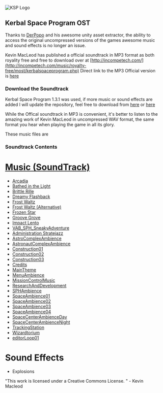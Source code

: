![KSP Logo](https://kerbalspaceprogram.com/en/wp-content/uploads/2015/03/conqueringSpace_bannerWeb.jpg)
## Kerbal Space Program OST

Thanks to [DerPopo](https://github.com/DerPopo/UABE) and his awesome unity asset extractor, the ability to access the original uncompressed versions of the games awesome music and sound effects is no longer an issue.

Kevin MacLeod has published a official soundtrack in MP3 format as both royality free and free to download over at [http://incompetech.com/](http://incompetech.com/music/royalty-free/most/kerbalspaceprogram.php) Direct link to the MP3 Official version is [here](http://incompetech.com/music/royalty-free/most/kspost.zip)

### Download the Soundtrack

Kerbal Space Program 1.3.1 was used, if more music or sound effects are added I will update the repository, feel free to download from [here](https://github.com/4669842/KSP-OST/releases) 
or
[here](https://cdn.rawgit.com/4669842/KSP-OST/archive/KSP_Soundtrack.zip)

While the Offical soundtrack in MP3 is convenient, it's better to listen to the amazing work of Kevin MacLeod in uncompressed WAV format, the same format you hear when playing the game in all its glory.

These music files are

### Soundtrack Contents
 # [Music (SoundTrack)](https://github.com/4669842/KSP-OST/tree/master/Music)
  * [Arcadia](https://cdn.rawgit.com/4669842/KSP-OST/cfdae783/Music/Arcadia-sharedassets0.assets-1180.wav)
  * [Bathed in the Light](https://cdn.rawgit.com/4669842/KSP-OST/cfdae783/Music/Bathed%20in%20the%20Light-sharedassets0.assets-1231.wav)
  * [Brittle Rille](https://cdn.rawgit.com/4669842/KSP-OST/cfdae783/Music/Brittle%20Rille-sharedassets0.assets-1171.wav)
  * [Dreamy Flashback](https://cdn.rawgit.com/4669842/KSP-OST/cfdae783/Music/Dreamy%20Flashback-sharedassets0.assets-1268.wav)
  * [Frost Waltz ](https://cdn.rawgit.com/4669842/KSP-OST/cfdae783/Music/Frost%20Waltz-sharedassets0.assets-1237.wav)
  * [Frost Waltz (Alternative)](https://cdn.rawgit.com/4669842/KSP-OST/cfdae783/Music/Frost%20Waltz%20(Alternate)-sharedassets0.assets-1232.wav)
  * [Frozen Star](https://cdn.rawgit.com/4669842/KSP-OST/cfdae783/Music/Frozen%20Star-sharedassets0.assets-1182.wav)
  * [Groove Grove](https://cdn.rawgit.com/4669842/KSP-OST/cfdae783/Music/Groove%20Grove-sharedassets0.assets-1205.wav)
  * [Impact Lento](https://cdn.rawgit.com/4669842/KSP-OST/cfdae783/Music/Impact%20Lento-sharedassets0.assets-1212.wav)
  * [VAB_SPH_SneakyAdventure](https://cdn.rawgit.com/4669842/KSP-OST/cfdae783/Music/KSP%20_%20VAB_SPH_SneakyAdventure-sharedassets0.assets-1221.wav)
  * [Administration Stratejazz](https://cdn.rawgit.com/4669842/KSP-OST/cfdae783/Music/KSP_Administration_Stratejazz-sharedassets0.assets-1264.wav)
  * [AstroComplexAmbience](https://cdn.rawgit.com/4669842/KSP-OST/cfdae783/Music/KSP_AstroComplexAmbience-resources.assets-328.wav)
  * [AstronautComplexAmbience](https://cdn.rawgit.com/4669842/KSP-OST/cfdae783/Music/KSP_AstronautComplexAmbience-sharedassets0.assets-1203.wav)
  * [Construction01](https://cdn.rawgit.com/4669842/KSP-OST/cfdae783/Music/KSP_Construction01-sharedassets0.assets-1218.wav)
  * [Construction02](https://cdn.rawgit.com/4669842/KSP-OST/cfdae783/Music/KSP_Construction02-sharedassets0.assets-1218.wav)
  * [Construction03](https://cdn.rawgit.com/4669842/KSP-OST/cfdae783/Music/KSP_Construction03-sharedassets0.assets-1218.wav)
  * [Credits](https://cdn.rawgit.com/4669842/KSP-OST/cfdae783/Music/KSP_Credits-sharedassets0.assets-1176.wav)
  * [MainTheme](https://cdn.rawgit.com/4669842/KSP-OST/cfdae783/Music/KSP_MainTheme-sharedassets0.assets-1198.wav)
  * [MenuAmbience](https://cdn.rawgit.com/4669842/KSP-OST/cfdae783/Music/KSP_MenuAmbience-sharedassets0.assets-1202.wav)
  * [MissionControlMusic](https://cdn.rawgit.com/4669842/KSP-OST/cfdae783/Music/KSP_MissionControlMusic-sharedassets0.assets-1266.wav)
  * [ResearchAndDevelopment](https://github.com/4669842/KSP-OST/blob/master/Music/KSP_ResearchAndDevelopment-sharedassets0.assets-1251.wav)
  * [SPHAmbience](https://cdn.rawgit.com/4669842/KSP-OST/cfdae783/Music/KSP_SPHAmbience-sharedassets0.assets-1261.wav)
  * [SpaceAmbience01](https://cdn.rawgit.com/4669842/KSP-OST/cfdae783/Music/KSP_SpaceAmbience01-sharedassets0.assets-1224.wav)
  * [SpaceAmbience02](https://cdn.rawgit.com/4669842/KSP-OST/cfdae783/Music/KSP_SpaceAmbience02-sharedassets0.assets-1224.wav)
  * [SpaceAmbience03](https://cdn.rawgit.com/4669842/KSP-OST/cfdae783/Music/KSP_SpaceAmbience03-sharedassets0.assets-1224.wav)
  * [SpaceAmbience04](https://cdn.rawgit.com/4669842/KSP-OST/cfdae783/Music/KSP_SpaceAmbience04-sharedassets0.assets-1224.wav)
  * [SpaceCenterAmbienceDay](https://cdn.rawgit.com/4669842/KSP-OST/cfdae783/Music/KSP_SpaceCenterAmbienceDay-sharedassets0.assets-1217.wav)
  * [SpaceCenterAmbienceNight](https://cdn.rawgit.com/4669842/KSP-OST/cfdae783/Music/KSP_SpaceCenterAmbienceNight-sharedassets0.assets-1217.wav)
  * [TrackingStation](https://cdn.rawgit.com/4669842/KSP-OST/cfdae783/Music/KSP_TrackingStation-sharedassets0.assets-1192.wav)
  * [Wizardtorium](https://cdn.rawgit.com/4669842/KSP-OST/cfdae783/Music/Wizardtorium-sharedassets0.assets-1175.wav)
  * [editorLoop01](https://cdn.rawgit.com/4669842/KSP-OST/cfdae783/Music/editorLoop01-sharedassets0.assets-1241.wav)
# Sound Effects
  * Explosions
  
  
  "This work is licensed under a Creative Commons License. " - Kevin Macleod
